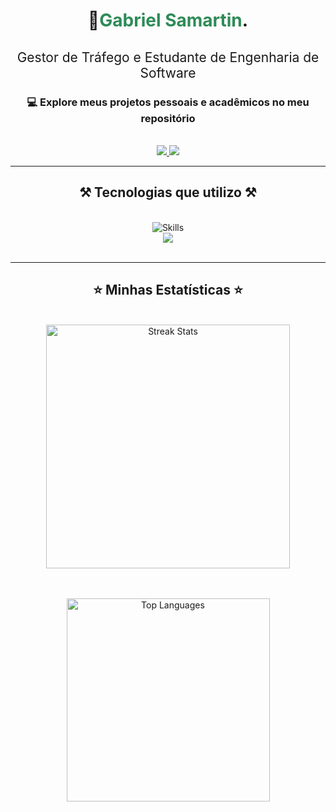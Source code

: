 <h1 align="center">
    👋<span style="color: #2e8b57;">Gabriel Samartin</span>.
</h1>

<h2 align="center" style="font-weight: 400;">Gestor de Tráfego e Estudante de Engenharia de Software</h2>

<div align="center">
  <h3 align="center">💻 Explore meus projetos pessoais e acadêmicos no meu repositório</h3>
  <br/>
  <div align="center"> 
    <a href="https://www.linkedin.com/in/gabrielsamartin/" target="_blank">
      <img src="https://img.shields.io/badge/LinkedIn-0077B5?style=for-the-badge&logo=linkedin&logoColor=white" />
    </a>
    <a href="">
      <img src= "https://img.shields.io/badge/Portfólio-FF5722?style=for-the-badge&logo=todoist&logoColor=white"/> 
    </a>
  </div>
</div>

<hr/>

<h2 align="center">⚒️ Tecnologias que utilizo ⚒️</h2>
<br/>
<div align="center">
    <img src="https://skillicons.dev/icons?i=java,spring,mysql,javascript,python" alt="Skills"/>
    <br>
    <img src="https://skillicons.dev/icons?i=html,css,vscode,github,figma,git,postman"/>
</div>

<br/>

<hr/>

<h2 align="center">⭐ Minhas Estatísticas ⭐</h2>
<br/>
<div align="center">
  <img width="390" src="https://github-readme-streak-stats-salesp07.vercel.app/?user=GabrielSamartin20&count_private=true&theme=react&border_radius=10" alt="Streak Stats"/>

  <br/><br/>
  <img width="325" src="https://github-readme-stats-salesp07.vercel.app/api/top-langs/?username=GabrielSamartin20&hide=HTML&langs_count=8&layout=compact&theme=react&border_radius=10&size_weight=0.5&count_weight=0.5&exclude_repo=github-readme-stats" alt="Top Languages"/>
</div>

<br/><br/>

<!--
**GabrielSamartin20/GabrielSamartin20** is a ✨ _special_ ✨ repository because its `README.md` (this file) appears on your GitHub profile.

Here are some ideas to get you started:

- 🔭 I’m currently working on ...
- 🌱 I’m currently learning ...
- 👯 I’m looking to collaborate on ...
- 🤔 I’m looking for help with ...
- 💬 Ask me about ...
- 📫 How to reach me: ...
- 😄 Pronouns: ...
- ⚡ Fun fact: ...
-->
